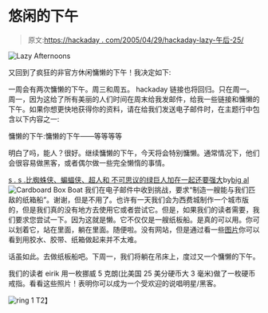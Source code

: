 # 悠闲的下午

> 原文:[https://hackaday . com/2005/04/29/hackaday-lazy-午后-25/](https://hackaday.com/2005/04/29/hackaday-lazy-afternoons-25/)

![Lazy Afternoons](img/9394967bccf7d0e19ae8c178b6d2298a.png)

又回到了疯狂的非官方休闲慵懒的下午！我决定如下:

一周会有两次慵懒的下午。周三和周五。
hackaday 链接也将回归。只在周一。周一，因为这给了所有美丽的人们时间在周末给我发邮件，给我一些链接和慵懒的下午。如果你想更快地获得你的资料，请在给我们发送电子邮件时，在主题行中包含以下内容之一:

慵懒的下午:慵懒的下午——等等等等

明白了吗，能人？很好。继续慵懒的下午，今天将会特别慵懒。通常情况下，他们会很容易做黑客，或者偶尔做一些完全懒惰的事情。

[s . s .比蜘蛛侠、蝙蝠侠、超人和
不可思议的绿巨人加在一起还要强大](http://img.photobucket.com/albums/v208/Gourry_Inverse7/noname6.jpg)by[big al](http://partygoers.keenspace.com)
![Cardboard Box Boat](img/4e5f204b2c450886124028fd2d840ec6.png)
我们在电子邮件中收到挑战，要求“制造一艘能与我们匹敌的纸箱船”。谢谢，但是不用了。也许有一天我们会为西费城制作一个城市版的，但是我们真的没有地方去使用它或者尝试它。但是，如果我们的读者需要，我们要求您尝试一下。因为这就是懒。它不仅仅是一艘纸板船。是真的可以用。你可以划着它，站在里面，躺在里面。随便啦。没有网站，但是通过看一些[图片](http://img.photobucket.com/albums/v208/Gourry_Inverse7/noname.jpg)你可以看到用胶水、胶带、纸箱做起来并不太难。

话虽如此。去做纸板船吧。下周一，我们将躺在吊床上，度过又一个慵懒的下午。

我们的读者 eirik 用一枚挪威 5 克朗(比美国 25 美分硬币大 3 毫米)做了一枚硬币戒指。看看这些照片！表明你可以成为一个受欢迎的说唱明星/黑客。

![ring 1](img/34c4849f18378c4eafabd6957ae8cf07.png)
T2】